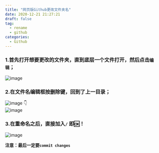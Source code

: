 ```yaml
---
title: "网页版Github更改文件夹名"
date: 2020-12-21 21:27:21
draft: false
tag:
  - rename
  - github
categories:
  - Github
---
```


### 1.首先打开想要更改的文件夹，直到底层一个文件打开，然后点击<code>编辑</code>；
![image](//tvax4.sinaimg.cn/large/006WrmUrly1glvsirj9qwj313m0aut9k.jpg)

### 2.在文件名编辑框按删除键，回到了上一目录；
![image](//tvax2.sinaimg.cn/large/006WrmUrly1glvsk6sh1qj30mk05h3ym.jpg)
👇	
![image](//tvax4.sinaimg.cn/large/006WrmUrly1glvsl3d8n0j30nj04tmx8.jpg)
### 3.在重命名之后，直接加入<code>/</code> 即🆗！
![image](//tvax4.sinaimg.cn/large/006WrmUrly1glvsmejy3lj30rv04y74h.jpg)

**注意：最后一定要<code>commit changes</code>**